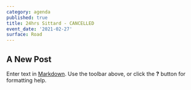 ```yaml
---
category: agenda
published: true
title: 24hrs Sittard - CANCELLED
event_date: '2021-02-27'
surface: Road
---
```

## A New Post

Enter text in [Markdown](http://daringfireball.net/projects/markdown/). Use the toolbar above, or click the **?** button for formatting help.
